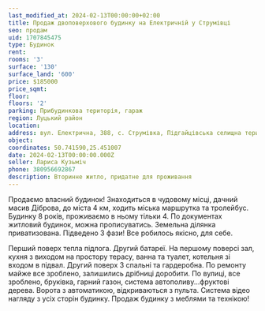 ```yaml
---
last_modified_at: 2024-02-13T00:00:00+02:00
title: Продаж двоповерхового будинку на Електричній у Струмівці
seo: продам
uid: 1707845475
type: Будинок
rent:
rooms: '3'
surface: '130'
surface_land: '600'
price: $185000
price_sqmt:
floor:
floors: '2'
parking: Прибудинкова територія, гараж
region: Луцький район
location:
address: вул. Електрична, 388, с. Струмівка, Підгайцівська селищна територіальна громада
object:
coordinates: 50.741590,25.451007
date: 2024-02-13T00:00:00.000Z
seller: Лариса Кузьміч
phone: 380956692867
description: Вторинне житло, придатне для проживання
---
```


Продаємо власний будинок! Знаходиться в чудовому місці, дачний масив Діброва, до міста 4 км, ходить міська маршрутка та тролейбус. Будинку 8 років, проживаємо в ньому тільки 4. По документах житловий будинок, можна прописуватись. Земельна ділянка приватизована. Підведено 3 фази! Все робилось якісно, для себе.

Перший поверх тепла підлога. Другий батареї. На першому поверсі зал, кухня з виходом на простору терасу, ванна та туалет, котельня зі входом в підвал. Другий поверх 3 спальні та гардеробна. По ремонту майже все зроблено, залишились дрібниці доробити. По вулиці, все зроблено, бруківка, гарний газон, система автополиву...фруктові дерева. Ворота з автоматикою, відкриваються з пульта. Система відео нагляду з усіх сторін будинку. Продаж будинку з меблями та технікою!
